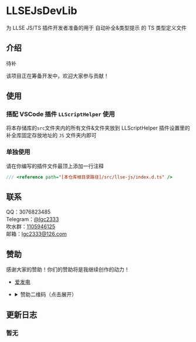 <!-- markdownlint-disable MD033 -->

# LLSEJsDevLib

为 LLSE JS/TS 插件开发者准备的用于 自动补全&类型提示 的 TS 类型定义文件

## 介绍

待补

该项目正在筹备开发中，欢迎大家参与贡献！

## 使用

### 搭配 VSCode 插件 `LLScriptHelper` 使用

将本存储库的`src`文件夹内的所有文件&文件夹放到 LLScriptHelper 插件设置里的补全库固定存放地址的 `JS` 文件夹内即可

### 单独使用

请在你编写的插件文件最顶上添加一行注释

```js
/// <reference path="[本仓库根目录路径]/src/llse-js/index.d.ts" />
```

## 联系

QQ：3076823485  
Telegram：[@lgc2333](https://t.me/lgc2333)  
吹水群：[1105946125](https://jq.qq.com/?_wv=1027&k=Z3n1MpEp)  
邮箱：<lgc2333@126.com>

## 赞助

感谢大家的赞助！你们的赞助将是我继续创作的动力！

- [爱发电](https://afdian.net/@lgc2333)
- <details>
    <summary>赞助二维码（点击展开）</summary>

  ![讨饭](https://raw.githubusercontent.com/lgc2333/ShigureBotMenu/master/src/imgs/sponsor.png)

  </details>

## 更新日志

### 暂无
